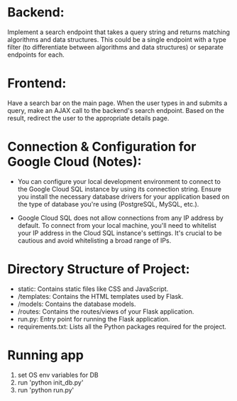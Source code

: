 # Backend: 
Implement a search endpoint that takes a query string and returns matching algorithms and data structures. This could be a single endpoint with a type filter (to differentiate between algorithms and data structures) or separate endpoints for each.

# Frontend: 
Have a search bar on the main page. When the user types in and submits a query, make an AJAX call to the backend's search endpoint. Based on the result, redirect the user to the appropriate details page.

# Connection & Configuration for Google Cloud (Notes):
- You can configure your local development environment to connect to the Google Cloud SQL instance by using its connection string. Ensure you install the necessary database drivers for your application based on the type of database you're using (PostgreSQL, MySQL, etc.).

- Google Cloud SQL does not allow connections from any IP address by default. To connect from your local machine, you'll need to whitelist your IP address in the Cloud SQL instance's settings. It's crucial to be cautious and avoid whitelisting a broad range of IPs.

# Directory Structure of Project:
- static: Contains static files like CSS and JavaScript.
- /templates: Contains the HTML templates used by Flask.
- /models: Contains the database models.
- /routes: Contains the routes/views of your Flask application.
- run.py: Entry point for running the Flask application.
- requirements.txt: Lists all the Python packages required for the project.

# Running app
1) set OS env variables for DB
2) run 'python init_db.py'
3) run 'python run.py'
